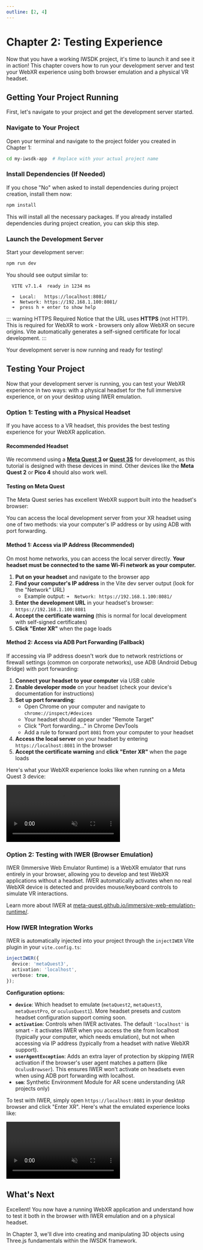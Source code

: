 ```yaml
---
outline: [2, 4]
---
```


# Chapter 2: Testing Experience

Now that you have a working IWSDK project, it's time to launch it and see it in action! This chapter covers how to run your development server and test your WebXR experience using both browser emulation and a physical VR headset.

## Getting Your Project Running

First, let's navigate to your project and get the development server started.

### Navigate to Your Project

Open your terminal and navigate to the project folder you created in Chapter 1:

```bash
cd my-iwsdk-app  # Replace with your actual project name
```

### Install Dependencies (If Needed)

If you chose "No" when asked to install dependencies during project creation, install them now:

```bash
npm install
```

This will install all the necessary packages. If you already installed dependencies during project creation, you can skip this step.

### Launch the Development Server

Start your development server:

```bash
npm run dev
```

You should see output similar to:

```
  VITE v7.1.4  ready in 1234 ms

  ➜  Local:   https://localhost:8081/
  ➜  Network: https://192.168.1.100:8081/
  ➜  press h + enter to show help
```

::: warning HTTPS Required
Notice that the URL uses **HTTPS** (not HTTP). This is required for WebXR to work - browsers only allow WebXR on secure origins. Vite automatically generates a self-signed certificate for local development.
:::

Your development server is now running and ready for testing!

## Testing Your Project

Now that your development server is running, you can test your WebXR experience in two ways: with a physical headset for the full immersive experience, or on your desktop using IWER emulation.

### Option 1: Testing with a Physical Headset

If you have access to a VR headset, this provides the best testing experience for your WebXR application.

#### Recommended Headset

We recommend using a **[Meta Quest 3](https://www.meta.com/quest/quest-3/) or [Quest 3S](https://www.meta.com/quest/quest-3s/)** for development, as this tutorial is designed with these devices in mind. Other devices like the **Meta Quest 2** or **Pico 4** should also work well.

#### Testing on Meta Quest

The Meta Quest series has excellent WebXR support built into the headset's browser:

You can access the local development server from your XR headset using one of two methods: via your computer's IP address or by using ADB with port forwarding.

#### Method 1: Access via IP Address (Recommended)

On most home networks, you can access the local server directly. **Your headset must be connected to the same Wi-Fi network as your computer.**

1. **Put on your headset** and navigate to the browser app
2. **Find your computer's IP address** in the Vite dev server output (look for the "Network" URL)
   - Example output: `➜  Network: https://192.168.1.100:8081/`
3. **Enter the development URL** in your headset's browser: `https://192.168.1.100:8081`
4. **Accept the certificate warning** (this is normal for local development with self-signed certificates)
5. **Click "Enter XR"** when the page loads

#### Method 2: Access via ADB Port Forwarding (Fallback)

If accessing via IP address doesn't work due to network restrictions or firewall settings (common on corporate networks), use ADB (Android Debug Bridge) with port forwarding:

1. **Connect your headset to your computer** via USB cable
2. **Enable developer mode** on your headset (check your device's documentation for instructions)
3. **Set up port forwarding**:
   - Open Chrome on your computer and navigate to `chrome://inspect/#devices`
   - Your headset should appear under "Remote Target"
   - Click "Port forwarding..." in Chrome DevTools
   - Add a rule to forward port `8081` from your computer to your headset
4. **Access the local server** on your headset by entering `https://localhost:8081` in the browser
5. **Accept the certificate warning** and **click "Enter XR"** when the page loads

Here's what your WebXR experience looks like when running on a Meta Quest 3 device:

<video autoplay loop muted playsinline>
  <source src="/testing-experience/starter-vr.mp4" type="video/mp4">
  Your browser does not support the video tag.
</video>

### Option 2: Testing with IWER (Browser Emulation)

IWER (Immersive Web Emulator Runtime) is a WebXR emulator that runs entirely in your browser, allowing you to develop and test WebXR applications without a headset. IWER automatically activates when no real WebXR device is detected and provides mouse/keyboard controls to simulate VR interactions.

Learn more about IWER at [meta-quest.github.io/immersive-web-emulation-runtime/](https://meta-quest.github.io/immersive-web-emulation-runtime/).

### How IWER Integration Works

IWER is automatically injected into your project through the `injectIWER` Vite plugin in your `vite.config.ts`:

```typescript
injectIWER({
  device: 'metaQuest3',
  activation: 'localhost',
  verbose: true,
});
```

**Configuration options:**

- **`device`**: Which headset to emulate (`metaQuest2`, `metaQuest3`, `metaQuestPro`, or `oculusQuest1`). More headset presets and custom headset configuration support coming soon.
- **`activation`**: Controls when IWER activates. The default `'localhost'` is smart - it activates IWER when you access the site from localhost (typically your computer, which needs emulation), but not when accessing via IP address (typically from a headset with native WebXR support).
- **`userAgentException`**: Adds an extra layer of protection by skipping IWER activation if the browser's user agent matches a pattern (like `OculusBrowser`). This ensures IWER won't activate on headsets even when using ADB port forwarding with localhost.
- **`sem`**: Synthetic Environment Module for AR scene understanding (AR projects only)

To test with IWER, simply open `https://localhost:8081` in your desktop browser and click "Enter XR". Here's what the emulated experience looks like:

<video autoplay loop muted playsinline>
  <source src="/testing-experience/starter-iwer.mp4" type="video/mp4">
  Your browser does not support the video tag.
</video>

## What's Next

Excellent! You now have a running WebXR application and understand how to test it both in the browser with IWER emulation and on a physical headset.

In Chapter 3, we'll dive into creating and manipulating 3D objects using Three.js fundamentals within the IWSDK framework.
